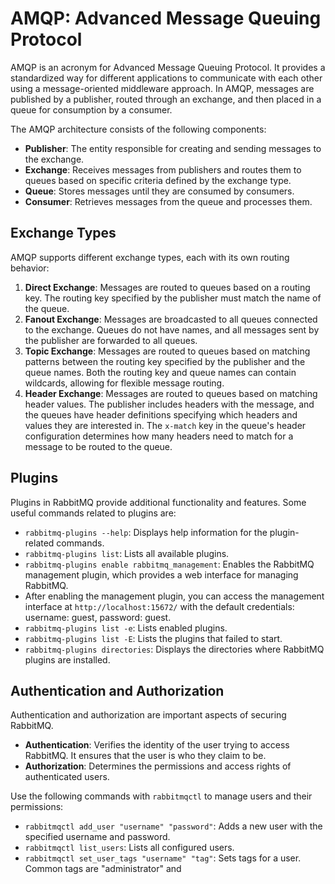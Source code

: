 # AMQP: Advanced Message Queuing Protocol

AMQP is an acronym for Advanced Message Queuing Protocol. It provides a standardized way for different applications to communicate with each other using a message-oriented middleware approach. In AMQP, messages are published by a publisher, routed through an exchange, and then placed in a queue for consumption by a consumer.

The AMQP architecture consists of the following components:

- **Publisher**: The entity responsible for creating and sending messages to the exchange.
- **Exchange**: Receives messages from publishers and routes them to queues based on specific criteria defined by the exchange type.
- **Queue**: Stores messages until they are consumed by consumers.
- **Consumer**: Retrieves messages from the queue and processes them.

## Exchange Types

AMQP supports different exchange types, each with its own routing behavior:

1. **Direct Exchange**: Messages are routed to queues based on a routing key. The routing key specified by the publisher must match the name of the queue.
2. **Fanout Exchange**: Messages are broadcasted to all queues connected to the exchange. Queues do not have names, and all messages sent by the publisher are forwarded to all queues.
3. **Topic Exchange**: Messages are routed to queues based on matching patterns between the routing key specified by the publisher and the queue names. Both the routing key and queue names can contain wildcards, allowing for flexible message routing.
4. **Header Exchange**: Messages are routed to queues based on matching header values. The publisher includes headers with the message, and the queues have header definitions specifying which headers and values they are interested in. The `x-match` key in the queue's header configuration determines how many headers need to match for a message to be routed to the queue.

## Plugins

Plugins in RabbitMQ provide additional functionality and features. Some useful commands related to plugins are:

- `rabbitmq-plugins --help`: Displays help information for the plugin-related commands.
- `rabbitmq-plugins list`: Lists all available plugins.
- `rabbitmq-plugins enable rabbitmq_management`: Enables the RabbitMQ management plugin, which provides a web interface for managing RabbitMQ.
- After enabling the management plugin, you can access the management interface at `http://localhost:15672/` with the default credentials: username: guest, password: guest.
- `rabbitmq-plugins list -e`: Lists enabled plugins.
- `rabbitmq-plugins list -E`: Lists the plugins that failed to start.
- `rabbitmq-plugins directories`: Displays the directories where RabbitMQ plugins are installed.

## Authentication and Authorization

Authentication and authorization are important aspects of securing RabbitMQ.

- **Authentication**: Verifies the identity of the user trying to access RabbitMQ. It ensures that the user is who they claim to be.
- **Authorization**: Determines the permissions and access rights of authenticated users.

Use the following commands with `rabbitmqctl` to manage users and their permissions:

- `rabbitmqctl add_user "username" "password"`: Adds a new user with the specified username and password.
- `rabbitmqctl list_users`: Lists all configured users.
- `rabbitmqctl set_user_tags "username" "tag"`: Sets tags for a user. Common tags are "administrator" and
